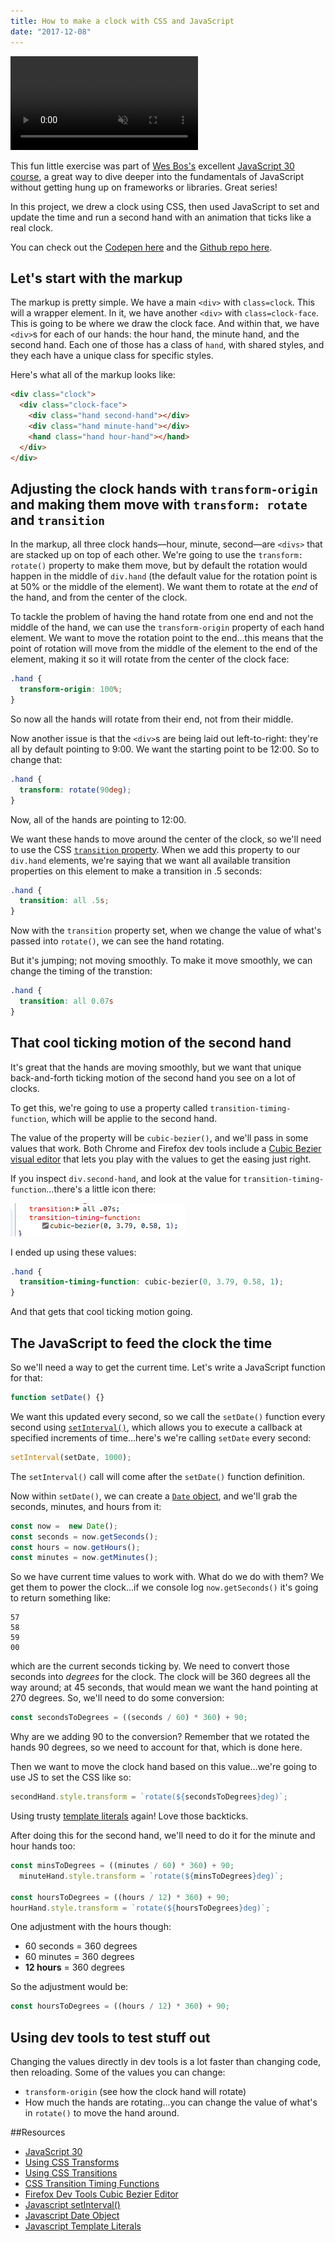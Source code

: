 ```yaml
---
title: How to make a clock with CSS and JavaScript
date: "2017-12-08"
---
```


<div class="blog-header-image">
  <video src="https://media.giphy.com/media/xUySTEJYS5F1Cayg92/source.mp4" type="video/mp4" autoplay="true" muted="true" loop="true"></video>
</div>


This fun little exercise was part of [Wes Bos's](https://twitter.com/wesbos) excellent [JavaScript 30 course](https://javascript30.com/), a great way to dive deeper into the fundamentals of JavaScript without getting hung up on frameworks or libraries. Great series!

In this project, we drew a clock using CSS, then used JavaScript to set and update the time and run a second hand with an animation that ticks like a real clock.

You can check out the [Codepen here](https://codepen.io/whyohengee/pen/gzBrde) and the [Github repo here](https://github.com/whyohengee/cssclock).

## Let's start with the markup
The markup is pretty simple. We have a main `<div>` with `class=clock`. This will a wrapper element. In it, we have another `<div>` with `class=clock-face`. This is going to be where we draw the clock face. And within that, we have `<div>`s for each of our hands: the hour hand, the minute hand, and the second hand. Each one of those has a class of `hand`, with shared styles, and they each have a unique class for specific styles.

Here's what all of the markup looks like:

```html
<div class="clock">
  <div class="clock-face">
    <div class="hand second-hand"></div>
    <div class="hand minute-hand"></div>
    <hand class="hand hour-hand"></hand>
  </div>
</div>
```


## Adjusting the clock hands with `transform-origin` and making them move with `transform: rotate` and `transition`
In the markup, all three clock hands—hour, minute, second—are `<divs>` that are stacked up on top of each other. We're going to use the `transform: rotate()` property to make them move, but by default the rotation would happen in the middle of `div.hand` (the default value for the rotation point is at 50% or the middle of the element). We want them to rotate at the *end* of the hand, and from the center of the clock.

To tackle the problem of having the hand rotate from one end and not the middle of the hand, we can use the `transform-origin` property of each hand element. We want to move the rotation point to the end...this means that the point of rotation will move from the middle of the element to the end of the element, making it so it will rotate from the center of the clock face:

```css
.hand {
  transform-origin: 100%;
}
```

So now all the hands will rotate from their end, not from their middle.

Now another issue is that the `<div>`s are being laid out left-to-right: they're all by default pointing to 9:00. We want the starting point to be 12:00. So to change that:

```css
.hand {
  transform: rotate(90deg);
}

```

Now, all of the hands are pointing to 12:00.

We want these hands to move around the center of the clock, so we'll need to use the CSS [`transition` property](https://developer.mozilla.org/en-US/docs/Web/CSS/transition). When we add this property to our `div.hand` elements, we're saying that we want all available transition properties on this element to make a transition in .5 seconds:

```css
.hand {
  transition: all .5s;
}
```

Now with the `transition` property set, when we change the value of what's passed into `rotate()`, we can see the hand rotating.

But it's jumping; not moving smoothly. To make it move smoothly, we can change the timing of the transtion:

```css
.hand {
  transition: all 0.07s
}
```


## That cool ticking motion of the second hand
It's great that the hands are moving smoothly, but we want that unique back-and-forth ticking motion of the second hand you see on a lot of clocks.

To get this, we're going to use a property called `transition-timing-function`, which will be applie to the second hand.

The value of the property will be `cubic-bezier()`, and we'll pass in some values that work. Both Chrome and Firefox dev tools include a [Cubic Bezier visual editor](https://www.youtube.com/watch?v=GW5-R2ewaqA) that lets you play with the values to get the easing just right.

If you inspect `div.second-hand`, and look at the value for `transition-timing-function`...there's a little icon there:

![The little icon in dev tools to open the cubic bezier editor](../assets/img/cubic-bezier-editor.png)


I ended up using these values:

```css
.hand {
  transition-timing-function: cubic-bezier(0, 3.79, 0.58, 1);
}
```

And that gets that cool ticking motion going.


## The JavaScript to feed the clock the time
So we'll need a way to get the current time. Let's write a JavaScript function for that:

```js
function setDate() {}
```

We want this updated every second, so we call the `setDate()` function every second using [`setInterval()`](https://developer.mozilla.org/en-US/docs/Web/API/WindowOrWorkerGlobalScope/setInterval), which allows you to execute a callback at specified increments of time...here's we're calling `setDate` every second:

```js
setInterval(setDate, 1000);
```

The `setInterval()` call will come after the `setDate()` function definition.

Now within `setDate()`, we can create a [`Date` object](https://developer.mozilla.org/en-US/docs/Web/JavaScript/Reference/Global_Objects/Date), and we'll grab the seconds, minutes, and hours from it:

```js
const now =  new Date();
const seconds = now.getSeconds();
const hours = now.getHours();
const minutes = now.getMinutes();
```

So we have current time values to work with. What do we do with them? We get them to power the clock...if we console log `now.getSeconds()` it's going to return something like:

```
57
58
59
00
```

which are the current seconds ticking by. We need to convert those seconds into *degrees* for the clock. The clock will be 360 degrees all the way around; at 45 seconds, that would mean we want the hand pointing at 270 degrees. So, we'll need to do some conversion:

```js
const secondsToDegrees = ((seconds / 60) * 360) + 90;
```

Why are we adding 90 to the conversion? Remember that we rotated the hands 90 degrees, so we need to account for that, which is done here.

Then we want to move the clock hand based on this value...we're going to use JS to set the CSS like so:

```js
secondHand.style.transform = `rotate(${secondsToDegrees}deg)`;
```

Using trusty [template literals](https://developer.mozilla.org/en-US/docs/Web/JavaScript/Reference/Template_literals) again! Love those backticks.

After doing this for the second hand, we'll need to do it for the minute and hour hands too:

```js
const minsToDegrees = ((minutes / 60) * 360) + 90;
  minuteHand.style.transform = `rotate(${minsToDegrees}deg)`;

const hoursToDegrees = ((hours / 12) * 360) + 90;
hourHand.style.transform = `rotate(${hoursToDegrees}deg)`;
```

One adjustment with the hours though:

  * 60 seconds = 360 degrees
  * 60 minutes = 360 degrees
  * **12 hours** = 360 degrees

So the adjustment would be:

```js
const hoursToDegrees = ((hours / 12) * 360) + 90;
```


## Using dev tools to test stuff out
Changing the values directly in dev tools is a lot faster than changing code, then reloading. Some of the values you can change:

* `transform-origin` (see how the clock hand will rotate)
* How much the hands are rotating...you can change the value of what's in `rotate()` to move the hand around.



##Resources
<div class="resources">
  <ul>
    <li><a href="https://javascript30.com/">JavaScript 30</a></li>
    <li><a href="https://developer.mozilla.org/en-US/docs/Web/CSS/CSS_Transforms/Using_CSS_transforms">Using CSS Transforms</a></li>
    <li><a href="https://developer.mozilla.org/en-US/docs/Web/CSS/transition">Using CSS Transitions</a></li>
    <li><a href="https://developer.mozilla.org/en-US/docs/Web/CSS/transition-timing-function">CSS Transition Timing Functions</a></li>
    <li><a href="https://www.youtube.com/watch?v=GW5-R2ewaqA">Firefox Dev Tools Cubic Bezier Editor</a></li>
    <li><a href="https://developer.mozilla.org/en-US/docs/Web/API/WindowOrWorkerGlobalScope/setInterval">Javascript setInterval()</a></li>
    <li><a href="https://developer.mozilla.org/en-US/docs/Web/JavaScript/Reference/Global_Objects/Date">Javascript Date Object</a></li>
    <li><a href="https://developer.mozilla.org/en-US/docs/Web/JavaScript/Reference/Template_literals">Javascript Template Literals</a></li>
  </ul>
</div>
